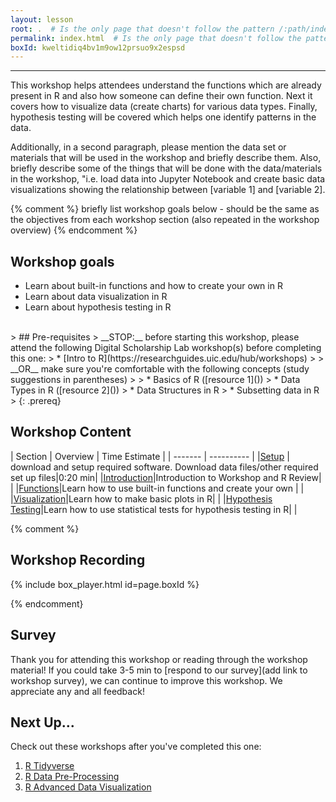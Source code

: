 ```yaml
---
layout: lesson
root: .  # Is the only page that doesn't follow the pattern /:path/index.html
permalink: index.html  # Is the only page that doesn't follow the pattern /:path/index.html
boxId: kweltidiq4bv1m9ow12prsuo9x2espsd
---
```



-------------------------------------------
This workshop helps attendees understand the functions which are already present in R and also how someone can define their own function. Next it covers how to visualize data (create charts) for various data types. Finally, hypothesis testing will be covered which helps one identify patterns in the data. 

Additionally, in a second paragraph, please mention the data set or materials that will be used in the workshop and briefly describe them. Also, briefly describe some of the things that will be done with the data/materials in the workshop, "i.e. load data into Jupyter Notebook and create basic data visualizations showing the relationship between [variable 1] and [variable 2].

{% comment %} briefly list workshop goals below - should be the same as the objectives from each workshop section (also repeated in the workshop overview) {% endcomment %}

## Workshop goals
- Learn about built-in functions and how to create your own in R
- Learn about data visualization in R
- Learn about hypothesis testing in R

<br>
> ## Pre-requisites
> __STOP:__ before starting this workshop, please attend the following Digital Scholarship Lab workshop(s) before completing this one:
> * [Intro to R](https://researchguides.uic.edu/hub/workshops)  
>   
> __OR__ make sure you're comfortable with the following concepts (study suggestions in parentheses)  
> 
> * Basics of R ([resource 1]())
> * Data Types in R ([resource 2]())
> * Data Structures in R
> * Subsetting data in R
> 
{: .prereq}


## Workshop Content 

| Section    | Overview | Time Estimate |
| ------- | ---------- |
|[Setup](https://uic-library.github.io/workshop-template/00-setup/index.html)    | download and setup required software. Download data files/other required set up files|0:20 min|
|[Introduction](https://uic-library.github.io/workshop-template/01-introduction/index.html)|Introduction to Workshop and R Review| | 
|[Functions](https://uic-library.github.io/workshop-template/03-functions/index.html)|Learn how to use built-in functions and create your own | | 
|[Visualization](https://uic-library.github.io/workshop-template/04-visualization/index.html)|Learn how to make basic plots in R| | 
|[Hypothesis Testing](https://uic-library.github.io/workshop-template/05-testing/index.html)|Learn how to use statistical tests for hypothesis testing in R| | 

{% comment %}

## Workshop Recording

{% include box_player.html id=page.boxId %}

{% endcomment}

## Survey

Thank you for attending this workshop or reading through the workshop material! If you could take 3-5 min to [respond to our survey](add link to workshop survey), we can continue to improve this workshop. We appreciate any and all feedback!


## Next Up...
Check out these workshops after you've completed this one:
1. [R Tidyverse]()
2. [R Data Pre-Processing]()
3. [R Advanced Data Visualization]()

